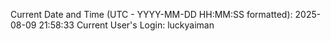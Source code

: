 Current Date and Time (UTC - YYYY-MM-DD HH:MM:SS formatted): 2025-08-09 21:58:33
Current User's Login: luckyaiman
